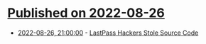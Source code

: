 # [Published on 2022-08-26](index.md)

* [2022-08-26, 21:00:00](https://tech.slashdot.org/story/22/08/26/1725223/lastpass-hackers-stole-source-code?utm_source=rss1.0mainlinkanon&utm_medium=feed) - [LastPass Hackers Stole Source Code](https://tech.slashdot.org/story/22/08/26/1725223/lastpass-hackers-stole-source-code?utm_source=rss1.0mainlinkanon&utm_medium=feed)
